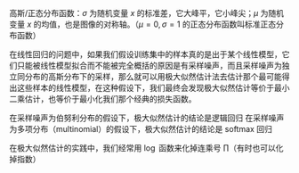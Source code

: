 高斯/正态分布函数：$\sigma$ 为随机变量 $x$ 的标准差，它大峰平，它小峰尖；$\mu$ 为随机变量 $x$ 的均值，也是图像的对称轴。（$\mu=0,\sigma=1$ 的正态分布函数叫标准正态分布函数）

在线性回归的问题中，如果我们假设训练集中的样本真的是出于某个线性模型，它们只能被线性模型拟合而不能被完全概括的原因是有采样噪声，而且采样噪声为独立同分布的高斯分布下的采样，那么就可以用极大似然估计法去估计那个最可能得出这些样本的线性模型，在这种假设下，我们最终会发现极大似然估计等价于最小二乘估计，也等价于最小化我们那个经典的损失函数。

在采样噪声为伯努利分布的假设下，极大似然估计的结论是逻辑回归
在采样噪声为多项分布（multinomial）的假设下，极大似然估计的结论是 softmax 回归

在极大似然估计的实践中，我们经常用 $\log$ 函数来化掉连乘号 $\prod$（有时也可以化掉指数）